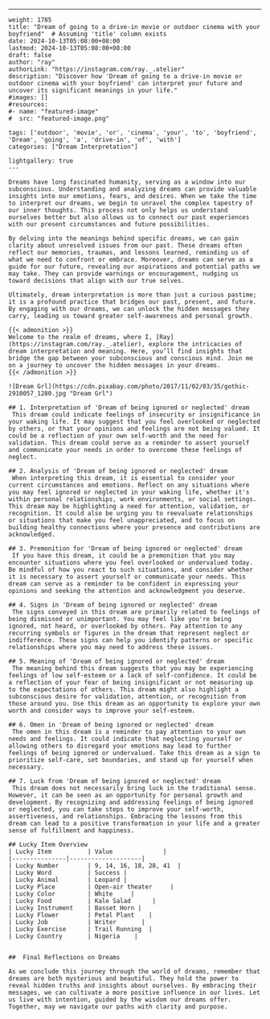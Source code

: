 ---
    weight: 1785
    title: "Dream of going to a drive-in movie or outdoor cinema with your boyfriend"  # Assuming 'title' column exists
    date: 2024-10-13T05:08:00+08:00
    lastmod: 2024-10-13T05:08:00+08:00
    draft: false
    author: "ray"
    authorLink: "https://instagram.com/ray._.atelier"
    description: "Discover how 'Dream of going to a drive-in movie or outdoor cinema with your boyfriend' can interpret your future and uncover its significant meanings in your life."
    #images: []
    #resources:
    #- name: "featured-image"
    #  src: "featured-image.png"
    
    tags: ['outdoor', 'movie', 'or', 'cinema', 'your', 'to', 'boyfriend', 'Dream', 'going', 'a', 'drive-in', 'of', 'with']
    categories: ["Dream Interpretation"]
    
    lightgallery: true
    ---
    
    Dreams have long fascinated humanity, serving as a window into our subconscious. Understanding and analyzing dreams can provide valuable insights into our emotions, fears, and desires. When we take the time to interpret our dreams, we begin to unravel the complex tapestry of our inner thoughts. This process not only helps us understand ourselves better but also allows us to connect our past experiences with our present circumstances and future possibilities.
    
    By delving into the meanings behind specific dreams, we can gain clarity about unresolved issues from our past. These dreams often reflect our memories, traumas, and lessons learned, reminding us of what we need to confront or embrace. Moreover, dreams can serve as a guide for our future, revealing our aspirations and potential paths we may take. They can provide warnings or encouragement, nudging us toward decisions that align with our true selves.
    
    Ultimately, dream interpretation is more than just a curious pastime; it is a profound practice that bridges our past, present, and future. By engaging with our dreams, we can unlock the hidden messages they carry, leading us toward greater self-awareness and personal growth.
    
    {{< admonition >}}
    Welcome to the realm of dreams, where I, [Ray](https://instagram.com/ray._.atelier), explore the intricacies of dream interpretation and meaning. Here, you’ll find insights that bridge the gap between your subconscious and conscious mind. Join me on a journey to uncover the hidden messages in your dreams.
    {{< /admonition >}}
    
    ![Dream Grl](https://cdn.pixabay.com/photo/2017/11/02/03/35/gothic-2910057_1280.jpg "Dream Grl")
    
    ## 1. Interpretation of 'Dream of being ignored or neglected' dream
     This dream could indicate feelings of insecurity or insignificance in your waking life. It may suggest that you feel overlooked or neglected by others, or that your opinions and feelings are not being valued. It could be a reflection of your own self-worth and the need for validation. This dream could serve as a reminder to assert yourself and communicate your needs in order to overcome these feelings of neglect.
    
    ## 2. Analysis of 'Dream of being ignored or neglected' dream
     When interpreting this dream, it is essential to consider your current circumstances and emotions. Reflect on any situations where you may feel ignored or neglected in your waking life, whether it's within personal relationships, work environments, or social settings. This dream may be highlighting a need for attention, validation, or recognition. It could also be urging you to reevaluate relationships or situations that make you feel unappreciated, and to focus on building healthy connections where your presence and contributions are acknowledged.
    
    ## 3. Premonition for 'Dream of being ignored or neglected' dream
     If you have this dream, it could be a premonition that you may encounter situations where you feel overlooked or undervalued today. Be mindful of how you react to such situations, and consider whether it is necessary to assert yourself or communicate your needs. This dream can serve as a reminder to be confident in expressing your opinions and seeking the attention and acknowledgment you deserve.
    
    ## 4. Signs in 'Dream of being ignored or neglected' dream
     The signs conveyed in this dream are primarily related to feelings of being dismissed or unimportant. You may feel like you're being ignored, not heard, or overlooked by others. Pay attention to any recurring symbols or figures in the dream that represent neglect or indifference. These signs can help you identify patterns or specific relationships where you may need to address these issues.
    
    ## 5. Meaning of 'Dream of being ignored or neglected' dream
     The meaning behind this dream suggests that you may be experiencing feelings of low self-esteem or a lack of self-confidence. It could be a reflection of your fear of being insignificant or not measuring up to the expectations of others. This dream might also highlight a subconscious desire for validation, attention, or recognition from those around you. Use this dream as an opportunity to explore your own worth and consider ways to improve your self-esteem.
    
    ## 6. Omen in 'Dream of being ignored or neglected' dream
     The omen in this dream is a reminder to pay attention to your own needs and feelings. It could indicate that neglecting yourself or allowing others to disregard your emotions may lead to further feelings of being ignored or undervalued. Take this dream as a sign to prioritize self-care, set boundaries, and stand up for yourself when necessary.
    
    ## 7. Luck from 'Dream of being ignored or neglected' dream
     This dream does not necessarily bring luck in the traditional sense. However, it can be seen as an opportunity for personal growth and development. By recognizing and addressing feelings of being ignored or neglected, you can take steps to improve your self-worth, assertiveness, and relationships. Embracing the lessons from this dream can lead to a positive transformation in your life and a greater sense of fulfillment and happiness.
    
    ## Lucky Item Overview
    | Lucky Item          | Value              |
    |---------------|--------------------|
    | Lucky Number        | 9, 14, 16, 18, 28, 41  |
    | Lucky Word          | Success |
    | Lucky Animal        | Leopard |
    | Lucky Place         | Open-air theater     |
    | Lucky Color         | White     |
    | Lucky Food          | Kale Salad      |
    | Lucky Instrument    | Basset Horn |
    | Lucky Flower        | Petal Plant    |
    | Lucky Job           | Writer       |
    | Lucky Exercise      | Trail Running  |
    | Lucky Country       | Nigeria    |
    
    
    ##  Final Reflections on Dreams
    
    As we conclude this journey through the world of dreams, remember that dreams are both mysterious and beautiful. They hold the power to reveal hidden truths and insights about ourselves. By embracing their messages, we can cultivate a more positive influence in our lives. Let us live with intention, guided by the wisdom our dreams offer. Together, may we navigate our paths with clarity and purpose.
    